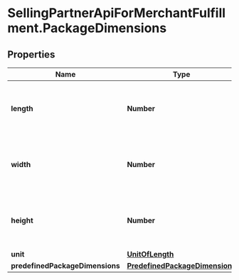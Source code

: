 # SellingPartnerApiForMerchantFulfillment.PackageDimensions

## Properties

Name | Type | Description | Notes
------------ | ------------- | ------------- | -------------
**length** | **Number** | A number that represents the given package dimension. | [optional] 
**width** | **Number** | A number that represents the given package dimension. | [optional] 
**height** | **Number** | A number that represents the given package dimension. | [optional] 
**unit** | [**UnitOfLength**](UnitOfLength.md) |  | [optional] 
**predefinedPackageDimensions** | [**PredefinedPackageDimensions**](PredefinedPackageDimensions.md) |  | [optional] 


